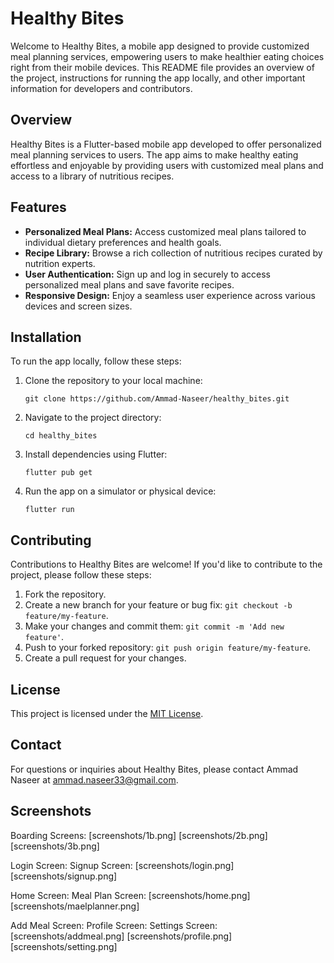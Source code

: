 # Healthy Bites

Welcome to Healthy Bites, a mobile app designed to provide customized meal planning services, empowering users to make healthier eating choices right from their mobile devices. This README file provides an overview of the project, instructions for running the app locally, and other important information for developers and contributors.

## Overview

Healthy Bites is a Flutter-based mobile app developed to offer personalized meal planning services to users. The app aims to make healthy eating effortless and enjoyable by providing users with customized meal plans and access to a library of nutritious recipes.

## Features

- **Personalized Meal Plans:** Access customized meal plans tailored to individual dietary preferences and health goals.
- **Recipe Library:** Browse a rich collection of nutritious recipes curated by nutrition experts.
- **User Authentication:** Sign up and log in securely to access personalized meal plans and save favorite recipes.
- **Responsive Design:** Enjoy a seamless user experience across various devices and screen sizes.

## Installation

To run the app locally, follow these steps:

1. Clone the repository to your local machine:

   ```
   git clone https://github.com/Ammad-Naseer/healthy_bites.git
   ```

2. Navigate to the project directory:

   ```
   cd healthy_bites
   ```

3. Install dependencies using Flutter:

   ```
   flutter pub get
   ```

4. Run the app on a simulator or physical device:

   ```
   flutter run
   ```

## Contributing

Contributions to Healthy Bites are welcome! If you'd like to contribute to the project, please follow these steps:

1. Fork the repository.
2. Create a new branch for your feature or bug fix: `git checkout -b feature/my-feature`.
3. Make your changes and commit them: `git commit -m 'Add new feature'`.
4. Push to your forked repository: `git push origin feature/my-feature`.
5. Create a pull request for your changes.

## License

This project is licensed under the [MIT License](LICENSE).

## Contact

For questions or inquiries about Healthy Bites, please contact Ammad Naseer at <ammad.naseer33@gmail.com>.

## Screenshots

Boarding Screens:
[screenshots/1b.png] [screenshots/2b.png] [screenshots/3b.png]

Login Screen:     Signup Screen:
[screenshots/login.png] [screenshots/signup.png]

Home Screen:          Meal Plan Screen:
[screenshots/home.png]     [screenshots/maelplanner.png]

Add Meal Screen:      Profile Screen:     Settings Screen:
[screenshots/addmeal.png] [screenshots/profile.png] [screenshots/setting.png]

